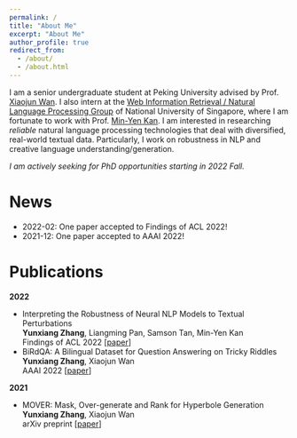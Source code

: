 ```yaml
---
permalink: /
title: "About Me"
excerpt: "About Me"
author_profile: true
redirect_from: 
  - /about/
  - /about.html
---
```


I am a senior undergraduate student at Peking University advised by Prof. [Xiaojun Wan](https://wanxiaojun.github.io/). I also intern at the [Web Information Retrieval / Natural Language Processing Group](https://wing.comp.nus.edu.sg/) of National University of Singapore, where I am fortunate to work with Prof. [Min-Yen Kan](https://www.comp.nus.edu.sg/~kanmy/). I am interested in researching *reliable* natural language processing technologies that deal with diversified, real-world textual data. Particularly, I work on robustness in NLP and creative language understanding/generation.   

*I am actively seeking for PhD opportunities starting in 2022 Fall.*   

# News
* 2022-02: One paper accepted to Findings of ACL 2022!
* 2021-12: One paper accepted to AAAI 2022!  

# Publications  
**2022**  
* Interpreting the Robustness of Neural NLP Models to Textual Perturbations  
  **Yunxiang Zhang**, Liangming Pan, Samson Tan, Min-Yen Kan  
  Findings of ACL 2022 [[paper](https://openreview.net/forum?id=ONfJZSIkLli)]  
* BiRdQA: A Bilingual Dataset for Question Answering on Tricky Riddles  
  **Yunxiang Zhang**, Xiaojun Wan  
  AAAI 2022 [[paper](https://arxiv.org/abs/2109.11087)]  

**2021**  
* MOVER: Mask, Over-generate and Rank for Hyperbole Generation  
  **Yunxiang Zhang**, Xiaojun Wan  
  arXiv preprint [[paper](https://arxiv.org/abs/2109.07726)]  



